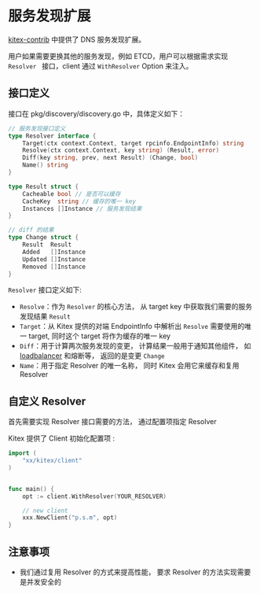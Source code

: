 # 服务发现扩展

[kitex-contrib](https://github.com/kitex-contrib) 中提供了 DNS 服务发现扩展。

用户如果需要更换其他的服务发现，例如 ETCD，用户可以根据需求实现 `Resolver ` 接口，client 通过 `WithResolver` Option 来注入。

## 接口定义

接口在 pkg/discovery/discovery.go 中，具体定义如下：

```go
// 服务发现接口定义
type Resolver interface {
    Target(ctx context.Context, target rpcinfo.EndpointInfo) string
    Resolve(ctx context.Context, key string) (Result, error)
    Diff(key string, prev, next Result) (Change, bool)
    Name() string
}

type Result struct {
    Cacheable bool // 是否可以缓存
    CacheKey  string // 缓存的唯一 key
    Instances []Instance // 服务发现结果
}

// diff 的结果
type Change struct {
    Result  Result
    Added   []Instance
    Updated []Instance
    Removed []Instance
}
```

`Resolver` 接口定义如下:

- `Resolve`：作为 `Resolver` 的核心方法， 从 target key 中获取我们需要的服务发现结果 `Result`
- `Target`：从 Kitex 提供的对端 EndpointInfo 中解析出 `Resolve` 需要使用的唯一 target, 同时这个 target 将作为缓存的唯一 key
- `Diff`：用于计算两次服务发现的变更， 计算结果一般用于通知其他组件， 如 [loadbalancer](./loadbalance_cn.md) 和熔断等， 返回的是变更 `Change`
- `Name`：用于指定 Resolver 的唯一名称， 同时 Kitex 会用它来缓存和复用 Resolver

## 自定义 Resolver

首先需要实现 Resolver 接口需要的方法， 通过配置项指定 Resolver

Kitex 提供了 Client 初始化配置项 :

```go
import (
    "xx/kitex/client"
)


func main() {
    opt := client.WithResolver(YOUR_RESOLVER)

    // new client
    xxx.NewClient("p.s.m", opt)
}
```

## 注意事项

- 我们通过复用 Resolver 的方式来提高性能， 要求 Resolver 的方法实现需要是并发安全的